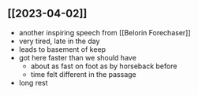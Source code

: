 ## [[2023-04-02]]
- another inspiring speech from [[Belorin Forechaser]]
- very tired, late in the day
- leads to basement of keep
- got here faster than we should have
	- about as fast on foot as by horseback before
	- time felt different in the passage
- long rest
